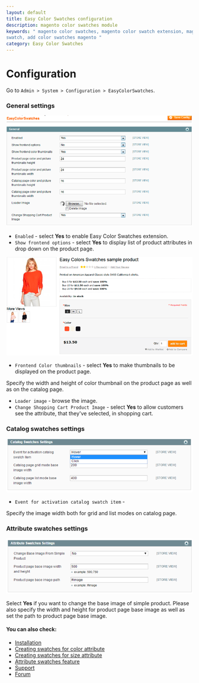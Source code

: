 ```yaml
---
layout: default
title: Easy Color Swatches configuration
description: magento color swatches module
keywords: " magento color swatches, magento color swatch extension, magento color
swatch, add color swatches magento "
category: Easy Color Swatches
---
```


# Configuration

Go to `Admin > System > Configuration > EasyColorSwatches`.

### General settings

![Color swatches](/images/m1/extensions/swatches/general.png)

-   `Enabled` - select **Yes** to enable Easy Color Swatches extension.
-   `Show frontend options` - select **Yes** to display list of product attributes in drop down on the product page.

![Color swatches](/images/m1/extensions/swatches/swatches-list.png)

-   `Frontend Color thumbnails` - select **Yes** to make thumbnails to be displayed on the product page.

Specify the width and height of color thumbnail on the product page as well as on the catalog page.

-   `Loader image` - browse the image.
-   `Change Shopping Cart Product Image` - select **Yes** to allow customers see the attribute, that they've selected, in shopping cart.

### Catalog swatches settings

![Color swatches](/images/m1/extensions/swatches/configuration-catalog-swatches.png)

-   `Event for activation catalog swatch item` -    

Specify the image width both for grid and list modes on catalog page. 

### Attribute swatches settings

![Color swatches](/images/m1/extensions/swatches/configuration-attribute-settings.png)

Select **Yes** if you want to change the base image of simple product. Please also specify the width and height for product page base image as well as set the path to product page base image.

#### You can also check:

*   [Installation](../installation/)
*   [Creating swatches for color attribute](../creating-swatches-for-color-attribute/)
*   [Creating swatches for size attribute](../creating-swatches-for-size-attribute/)
*   [Attribute swatches feature](../attribute-swatches-feature/)
*   [Support](https://swissuplabs.com/contacts/)
*   [Forum](https://swissuplabs.com/magento-forum/)
